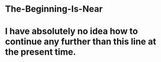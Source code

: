 # The-Beginning-Is-Near
# I have absolutely no idea how to continue any further than this line at the present time.
